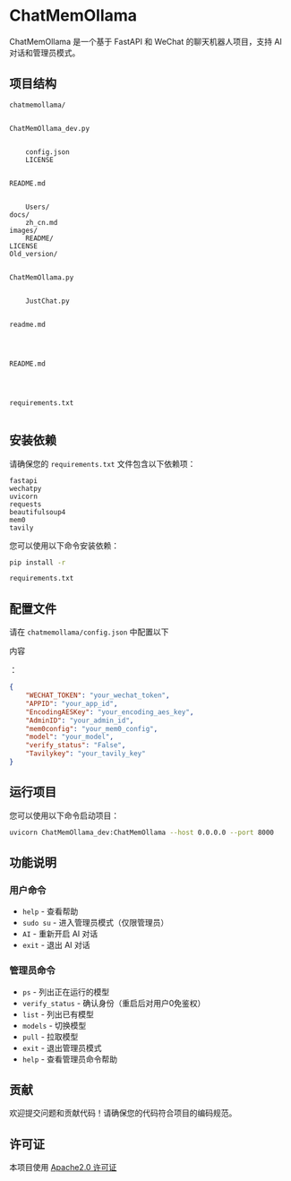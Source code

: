 # ChatMemOllama

ChatMemOllama 是一个基于 FastAPI 和 WeChat 的聊天机器人项目，支持 AI 对话和管理员模式。

## 项目结构

```
chatmemollama/
  

ChatMemOllama_dev.py


    config.json
    LICENSE
  

README.md


    Users/
docs/
    zh_cn.md
images/
    README/
LICENSE
Old_version/
  

ChatMemOllama.py


    JustChat.py
  

readme.md




README.md




requirements.txt


```

## 安装依赖

请确保您的 `requirements.txt` 文件包含以下依赖项：

```plaintext
fastapi
wechatpy
uvicorn
requests
beautifulsoup4
mem0
tavily
```

您可以使用以下命令安装依赖：

```sh
pip install -r 

requirements.txt


```

## 配置文件

请在 `chatmemollama/config.json` 中配置以下

内容

：

```json
{
    "WECHAT_TOKEN": "your_wechat_token",
    "APPID": "your_app_id",
    "EncodingAESKey": "your_encoding_aes_key",
    "AdminID": "your_admin_id",
    "mem0config": "your_mem0_config",
    "model": "your_model",
    "verify_status": "False",
    "Tavilykey": "your_tavily_key"
}
```

## 运行项目

您可以使用以下命令启动项目：

```sh
uvicorn ChatMemOllama_dev:ChatMemOllama --host 0.0.0.0 --port 8000
```

## 功能说明

### 用户命令

- `help` - 查看帮助
- `sudo su` - 进入管理员模式（仅限管理员）
- `AI` - 重新开启 AI 对话
- `exit` - 退出 AI 对话

### 管理员命令

- `ps` - 列出正在运行的模型
- `verify_status` - 确认身份（重启后对用户0免鉴权）
- `list` - 列出已有模型
- `models` - 切换模型
- `pull` - 拉取模型
- `exit` - 退出管理员模式
- `help` - 查看管理员命令帮助

## 贡献

欢迎提交问题和贡献代码！请确保您的代码符合项目的编码规范。


## 许可证

本项目使用 [Apache2.0 许可证](LICENSE)
